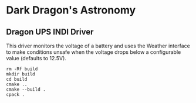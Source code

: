 # Dark Dragon's Astronomy

## Dragon UPS INDI Driver

This driver monitors the voltage of a battery and uses the Weather interface to
make conditions unsafe when the voltage drops below a configurable value (defaults
to 12.5V).

```
rm -Rf build
mkdir build
cd build
cmake ..
cmake --build .
cpack .
```
